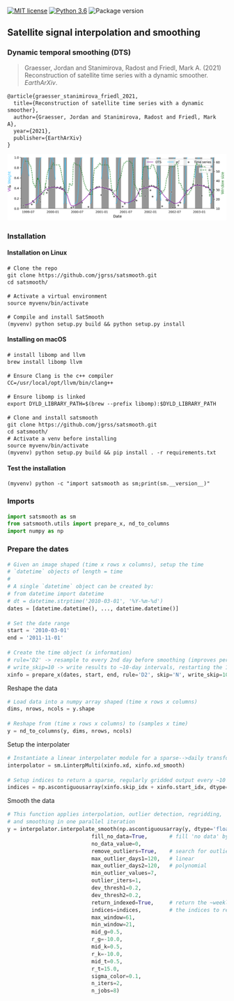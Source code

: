[](#mit-license)[](#python-3.6)[](#package-version)

[![MIT license](https://img.shields.io/badge/License-MIT-black.svg)](https://lbesson.mit-license.org/)
[![Python 3.6](https://img.shields.io/badge/python-3.6-black.svg)](https://www.python.org/downloads/release/python-360/)
![Package version](https://img.shields.io/badge/version-1.5.12-blue.svg?cacheSeconds=2592000)

Satellite signal interpolation and smoothing
---

### Dynamic temporal smoothing (DTS)

> Graesser, Jordan and Stanimirova, Radost and Friedl, Mark A. (2021) Reconstruction of satellite time series with a dynamic smoother. _EarthArXiv_.

```text
@article{graesser_stanimirova_friedl_2021,
  title={Reconstruction of satellite time series with a dynamic smoother},
  author={Graesser, Jordan and Stanimirova, Radost and Friedl, Mark A},
  year={2021},
  publisher={EarthArXiv}
}
```

![](data/param_diagram.png)

### Installation

#### Installation on Linux

```commandline
# Clone the repo
git clone https://github.com/jgrss/satsmooth.git
cd satsmooth/

# Activate a virtual environment
source myvenv/bin/activate

# Compile and install SatSmooth
(myvenv) python setup.py build && python setup.py install
```

#### Installing on macOS
```commandline
# install libomp and llvm
brew install libomp llvm

# Ensure Clang is the c++ compiler
CC=/usr/local/opt/llvm/bin/clang++

# Ensure libomp is linked
export DYLD_LIBRARY_PATH=$(brew --prefix libomp):$DYLD_LIBRARY_PATH

# Clone and install satsmooth
git clone https://github.com/jgrss/satsmooth.git
cd satsmooth/
# Activate a venv before installing
source myvenv/bin/activate
(myvenv) python setup.py build && pip install . -r requirements.txt
```

#### Test the installation

```commandline
(myvenv) python -c "import satsmooth as sm;print(sm.__version__)"
```

### Imports

```python
import satsmooth as sm
from satsmooth.utils import prepare_x, nd_to_columns
import numpy as np
```

### Prepare the dates 

```python
# Given an image shaped (time x rows x columns), setup the time 
# `datetime` objects of length = time 
# 
# A single `datetime` object can be created by:
# from datetime import datetime
# dt = datetime.strptime('2010-03-01', '%Y-%m-%d')
dates = [datetime.datetime(), ..., datetime.datetime()]

# Set the date range
start = '2010-03-01'
end = '2011-11-01'

# Create the time object (x information)
# rule='D2' -> resample to every 2nd day before smoothing (improves performance over daily sampling)
# write_skip=10 -> write results to ~10-day intervals, restarting the 1st of each month
xinfo = prepare_x(dates, start, end, rule='D2', skip='N', write_skip=10)
```

Reshape the data

```python
# Load data into a numpy array shaped (time x rows x columns)
dims, nrows, ncols = y.shape

# Reshape from (time x rows x columns) to (samples x time)
y = nd_to_columns(y, dims, nrows, ncols)
```

Setup the interpolater

```python
# Instantiate a linear interpolater module for a sparse-->daily transform
interpolator = sm.LinterpMulti(xinfo.xd, xinfo.xd_smooth)

# Setup indices to return a sparse, regularly gridded output every ~10 days
indices = np.ascontiguousarray(xinfo.skip_idx + xinfo.start_idx, dtype='uint64')
```

Smooth the data

```python
# This function applies interpolation, outlier detection, regridding, 
# and smoothing in one parallel iteration
y = interpolator.interpolate_smooth(np.ascontiguousarray(y, dtype='float64'),
                           fill_no_data=True,       # fill 'no data' by linear interpolation
                           no_data_value=0,
                           remove_outliers=True,    # search for outliers first
                           max_outlier_days1=120,   # linear
                           max_outlier_days2=120,   # polynomial
                           min_outlier_values=7,
                           outlier_iters=1,
                           dev_thresh1=0.2,
                           dev_thresh2=0.2,
                           return_indexed=True,     # return the ~weekly data rather than daily
                           indices=indices,         # the indices to return
                           max_window=61,
                           min_window=21,
                           mid_g=0.5, 
                           r_g=-10.0, 
                           mid_k=0.5,
                           r_k=-10.0,
                           mid_t=0.5,
                           r_t=15.0,
                           sigma_color=0.1,
                           n_iters=2,
                           n_jobs=8)
```
